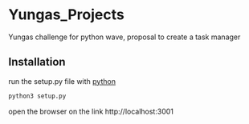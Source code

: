 # Yungas_Projects

Yungas challenge for python wave, proposal to create a task manager

## Installation

run the setup.py file with [python](https://www.python.org/)
```bash
python3 setup.py
```
open the browser on the link http://localhost:3001
